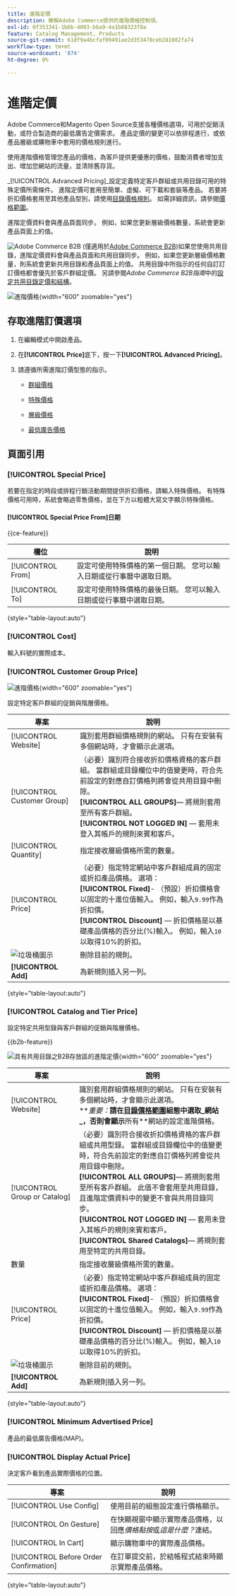 ```yaml
---
title: 進階定價
description: 瞭解Adobe Commerce提供的進階價格控制項。
exl-id: 0f353341-1b6b-4093-bba9-4a1b88323f8a
feature: Catalog Management, Products
source-git-commit: 61df9a4bcfaf09491ae2d353478ceb281082fa74
workflow-type: tm+mt
source-wordcount: '874'
ht-degree: 0%

---
```


# 進階定價

Adobe Commerce和Magento Open Source支援各種價格選項，可用於促銷活動，或符合製造商的最低廣告定價需求。 產品定價的變更可以依排程進行，或依產品層級或購物車中套用的價格規則進行。

使用進階價格管理您產品的價格，為客戶提供更優惠的價格，鼓勵消費者增加支出、增加您網站的流量，並清除舊存貨。

_[!UICONTROL Advanced Pricing]_設定定義特定客戶群組或共用目錄可用的特殊定價所需條件。 進階定價可套用至簡單、虛擬、可下載和套裝等產品。 若要將折扣價格套用至其他產品型別，請使用[目錄價格規則](../merchandising-promotions/price-rules-catalog.md)。 如需詳細資訊，請參閱[價格範圍](catalog-price-scope.md)。

進階定價資料會與產品頁面同步。 例如，如果您更新層級價格數量，系統會更新產品頁面上的值。

![Adobe Commerce B2B](../assets/b2b.svg) (僅適用於[Adobe Commerce B2B](./b2b/../introduction.md))如果您使用共用目錄，進階定價資料會與產品頁面和共用目錄同步。 例如，如果您更新層級價格數量，則系統會更新共用目錄和產品頁面上的值。 共用目錄中所指示的任何自訂訂訂價格都會優先於客戶群組定價。 另請參閱&#x200B;_Adobe Commerce B2B指南_&#x200B;中的[設定共用目錄定價和結構](https://experienceleague.adobe.com/docs/commerce-admin/b2b/shared-catalogs/define/catalog-shared-pricing-structure.html)。

![進階價格](./assets/product-pricing-advanced-link.png){width="600" zoomable="yes"}

## 存取進階訂價選項

1. 在編輯模式中開啟產品。

1. 在&#x200B;**[!UICONTROL Price]**&#x200B;底下，按一下&#x200B;**[!UICONTROL Advanced Pricing]**。

1. 請遵循所需進階訂價型態的指示。

   - [群組價格](product-price-group.md)

   - [特殊價格](product-price-special.md)

   - [層級價格](product-price-tier.md)

   - [最低廣告價格](product-price-minimum-advertised.md)

## 頁面引用

### [!UICONTROL Special Price]

若要在指定的時段或排程行銷活動期間提供折扣價格，請輸入特殊價格。 有特殊價格可用時，系統會略過零售價格，並在下方以粗體大寫文字顯示特殊價格。

#### [!UICONTROL Special Price From]日期

{{ce-feature}}

| 欄位 | 說明 |
| ---- | ----------- |
| [!UICONTROL From] | 設定可使用特殊價格的第一個日期。 您可以輸入日期或從行事曆中選取日期。 |
| [!UICONTROL To] | 設定可使用特殊價格的最後日期。 您可以輸入日期或從行事曆中選取日期。 |

{style="table-layout:auto"}

### [!UICONTROL Cost]

輸入料號的實際成本。

### [!UICONTROL Customer Group Price]

![進階價格](./assets/product-pricing-advanced-group-price.png){width="600" zoomable="yes"}

設定特定客戶群組的促銷與階層價格。

| 專案 | 說明 |
| ---- | ----------- |
| [!UICONTROL Website] | 識別套用群組價格規則的網站。 只有在安裝有多個網站時，才會顯示此選項。 |
| [!UICONTROL Customer Group] | （必要）識別符合接收折扣價格資格的客戶群組。 當群組或目錄欄位中的值變更時，符合先前設定的對應自訂價格列將會從共用目錄中刪除。 <br/>**[!UICONTROL ALL GROUPS]**— 將規則套用至所有客戶群組。<br/>**[!UICONTROL NOT LOGGED IN]** — 套用未登入其帳戶的規則來賓和客戶。 |
| [!UICONTROL Quantity] | 指定接收層級價格所需的數量。 |
| [!UICONTROL Price] | （必要）指定特定網站中客戶群組成員的固定或折扣產品價格。 選項： <br/>**[!UICONTROL Fixed]**- （預設）折扣價格會以固定的十進位值輸入。 例如，輸入`9.99`作為折扣價。<br/>**[!UICONTROL Discount]** — 折扣價格是以基礎產品價格的百分比(%)輸入。 例如，輸入`10`以取得10%的折扣。 |
| ![垃圾桶圖示](../assets/icon-delete-trashcan-solid.png) | 刪除目前的規則。 |
| **[!UICONTROL Add]** | 為新規則插入另一列。 |

{style="table-layout:auto"}

### [!UICONTROL Catalog and Tier Price]

設定特定共用型錄與客戶群組的促銷與階層價格。

{{b2b-feature}}

![具有共用目錄之B2B存放區的進階定價](./assets/product-pricing-advanced.png){width="600" zoomable="yes"}

| 專案 | 說明 |
|----|-----------|
| [!UICONTROL Website] | 識別套用群組價格規則的網站。 只有在安裝有多個網站時，才會顯示此選項。 <br>**_重要：_**請在[目錄價格範圍](catalog-price-scope.md)組態中選取_網站&#x200B;_，否則會顯示**所有&#x200B;**網站的設定進階價格。 |
| [!UICONTROL Group or Catalog] | （必要）識別符合接收折扣價格資格的客戶群組或共用型錄。 當群組或目錄欄位中的值變更時，符合先前設定的對應自訂價格列將會從共用目錄中刪除。 <br/>**[!UICONTROL ALL GROUPS]**— 將規則套用至所有客戶群組。 此值不會套用至共用目錄，且進階定價資料中的變更不會與共用目錄同步。<br/>**[!UICONTROL NOT LOGGED IN]** — 套用未登入其帳戶的規則來賓和客戶。<br/>**[!UICONTROL Shared Catalogs]**— 將規則套用至特定的共用目錄。 |
| 數量 | 指定接收層級價格所需的數量。 |
| [!UICONTROL Price] | （必要）指定特定網站中客戶群組成員的固定或折扣產品價格。 選項： <br/>**[!UICONTROL Fixed]**- （預設）折扣價格會以固定的十進位值輸入。 例如，輸入`9.99`作為折扣價。<br/>**[!UICONTROL Discount]** — 折扣價格是以基礎產品價格的百分比(%)輸入。 例如，輸入`10`以取得10%的折扣。 |
| ![垃圾桶圖示](../assets/icon-delete-trashcan-solid.png) | 刪除目前的規則。 |
| **[!UICONTROL Add]** | 為新規則插入另一列。 |

{style="table-layout:auto"}

### [!UICONTROL Minimum Advertised Price]

產品的最低廣告價格(MAP)。

### [!UICONTROL Display Actual Price]

決定客戶看到產品實際價格的位置。

| 專案 | 說明 |
|----|-----------|
| [!UICONTROL Use Config] | 使用目前的組態設定進行價格顯示。 |
| [!UICONTROL On Gesture] | 在快顯視窗中顯示實際產品價格，以回應&#x200B;_價格點按_&#x200B;或&#x200B;_這是什麼？_&#x200B;連結。 |
| [!UICONTROL In Cart] | 顯示購物車中的實際產品價格。 |
| [!UICONTROL Before Order Confirmation] | 在訂單提交前，於結帳程式結束時顯示實際產品價格。 |

{style="table-layout:auto"}
